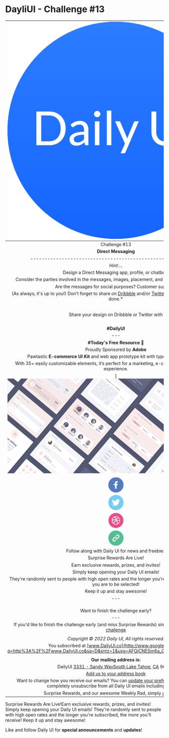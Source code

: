 # DayliUI - Challenge #13

| ![img](Images/IconDailyUI.png) |
| :----------------------------------------------------------: |
| Challenge #13                                                |
| **Direct Messaging**                                         |
| ------------------------------------------------------------ |
|*Hint:*...                                                    |
| Design a Direct Messaging app, profile, or chatbox.     |
| Consider the parties involved in the messages, images, placement, and context of the messages. |
| Are the messages for social purposes? Customer support?  |
|(As always, it's up to you!) Don't forget to share on [Dribbble](https://www.google.com/url?q=https%3A%2F%2Fdailyui.us11.list-manage.com%2Ftrack%2Fclick%3Fu%3D4f673bd669d38ddb22ebef774%26id%3D4f2aa391a8%26e%3D96edc24e23&sa=D&sntz=1&usg=AFQjCNGpW5e-m6fZrAqlJbol1W5b3kSM-Q) and/or [Twitter ](https://www.google.com/url?q=https%3A%2F%2Fdailyui.us11.list-manage.com%2Ftrack%2Fclick%3Fu%3D4f673bd669d38ddb22ebef774%26id%3D2a23f92308%26e%3D96edc24e23&sa=D&sntz=1&usg=AFQjCNHV7NA4nHqAUY9Iw3J-hPqhfbVlPA)with [#dailyui ](https://www.google.com/url?q=https%3A%2F%2Fdailyui.us11.list-manage.com%2Ftrack%2Fclick%3Fu%3D4f673bd669d38ddb22ebef774%26id%3D6da5178b53%26e%3D96edc24e23&sa=D&sntz=1&usg=AFQjCNHAt0sTlIgZL3N9nhsq8VQihWgBLA)when you're done.*|
| |
| <br>                                                       |
| Share your design on Dribbble or Twitter with    <br>      |
| |
| <br> **#DailyUI** <br> |
| --- |
| **#Today's Free Resource 🌟** |
| Proudly Sponsored by **Adobe**  |
| Pawtastic **E-commerce UI Kit** and web app prototype kit with typography and colors. |
| With 35+ easily customizable elements, it’s perfect for a marketing, e-commerce, and dashboard experience. |
| [![img](Images/MultiplePost.png)  |
| |
| ![img](Images/IconFacebook.png)  |
| ![img](Images/IconTwitter.png) |
| ![img](Images/Icondribbble.png) |
| ![img](Images/IconDailyUIShare.png) |
| Follow along with Daily UI for news and freebies |
| Surprise Rewards Are Live! |
| Earn exclusive rewards, prizes, and invites!   |
| Simply keep opening your Daily UI emails!   |
| They're randomly sent to people with high open rates and the longer you're subscribed, the more likely you are to be selected!  |
| Keep it up and stay awesome! |
|  ---                                                            |
| <br> Want to finish the challenge early?   <br> |
|  ---                                                            |
| If you'd like to finish the challenge early (and miss Surprise Rewards) simply click below to [quit the challenge](https://www.google.com/url?q=https%3A%2F%2Fdailyui.us11.list-manage.com%2Fautomation%2Fremove%3Fuid%3D4f673bd669d38ddb22ebef774%26cid%3Da95ef3f617%26eid%3D96edc24e23&sa=D&sntz=1&usg=AFQjCNHguyKTuhREWmQM-aLkdrkIYIvOFw) |
| |
| *Copyright © 2022 Daily UI, All rights reserved.*  |
| You subscribed at [www.DailyUI.co](http://www.google.com/url?q=http%3A%2F%2Fwww.DailyUI.co&sa=D&sntz=1&usg=AFQjCNESm6a_Geke1p6YRhg6XXXDXz4okg) |
| |
| **Our mailing address is:** |
| DailyUI [3331 - Sandy Way](https://www.google.com/maps/search/3331+Sandy+Way+South+Lake+Tahoe+,++CA?entry=gmail&source=g)[South Lake Tahoe](https://www.google.com/maps/search/3331+Sandy+Way+South+Lake+Tahoe+,++CA?entry=gmail&source=g), [CA](https://www.google.com/maps/search/3331+Sandy+Way+South+Lake+Tahoe+,++CA?entry=gmail&source=g) 96510 |
| [Add us to your address book](https://www.google.com/url?q=https%3A%2F%2Fdailyui.us11.list-manage.com%2Fvcard%3Fu%3D4f673bd669d38ddb22ebef774%26id%3D0ac3a8df35&sa=D&sntz=1&usg=AFQjCNGrk8FhQJTaY3txBssTEk1CrxPRjw)  |
| Want to change how you receive our emails? You can [update your preferences](https://www.google.com/url?q=https%3A%2F%2Fdailyui.us11.list-manage.com%2Fprofile%3Fu%3D4f673bd669d38ddb22ebef774%26id%3D0ac3a8df35%26e%3D96edc24e23%26c%3De9ddced28f&sa=D&sntz=1&usg=AFQjCNHSaf-V1Q43WbxxIjyACEgJ3acI8Q) or if you'd like to completely unsubscribe from all Daily UI emails including Prompts[, ](https://www.google.com/maps/search/3331+Sandy+Way+South+Lake+Tahoe+,++CA?entry=gmail&source=g) |
| Surprise Rewards, and our awesome Weekly Rad, simply [unsubscribe](https://www.google.com/url?q=https%3A%2F%2Fdailyui.us11.list-manage.com%2Funsubscribe%3Fu%3D4f673bd669d38ddb22ebef774%26id%3D0ac3a8df35%26e%3D96edc24e23%26c%3De9ddced28f&sa=D&sntz=1&usg=AFQjCNEThRKHAccm7rOTYUAK7EP4f9cqkA) |







 

Surprise Rewards Are Live!Earn exclusive rewards, prizes, and invites! Simply keep opening your Daily UI emails! They're randomly sent to people with high open rates and the longer you're subscribed, the more you'll receive! Keep it up and stay awesome!

Like and follow Daily UI for **special announcements** and **updates**!
